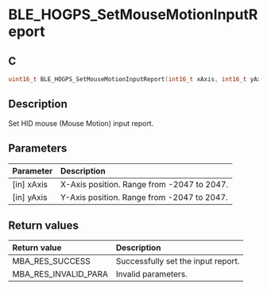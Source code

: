 # BLE_HOGPS_SetMouseMotionInputReport

## C

```c
uint16_t BLE_HOGPS_SetMouseMotionInputReport(int16_t xAxis, int16_t yAxis);
```

## Description

Set HID mouse (Mouse Motion) input report.

## Parameters

|Parameter|Description|
|:---|:---|
|\[in\] xAxis|X-Axis position. Range from -2047 to 2047.|
|\[in\] yAxis|Y-Axis position. Range from -2047 to 2047.|

## Return values

|Return value|Description|
|:---|:---|
MBA_RES_SUCCESS|Successfully set the input report.|
MBA_RES_INVALID_PARA|Invalid parameters.|
